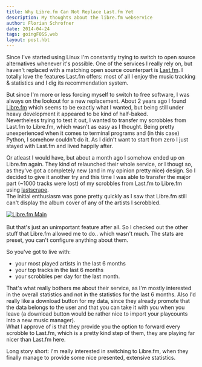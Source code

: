 ```yaml
---
title: Why Libre.fm Can Not Replace Last.fm Yet
description: My thoughts about the libre.fm webservice
author: Florian Schrofner
date: 2014-04-24
tags: goingFOSS,web
layout: post.hbt
---
```


Since I've started using Linux I'm constantly trying to switch to open source 
alternatives whenever it's possible. One of the services I really rely on, but haven't replaced with a matching open source counterpart is [Last.fm](http://last.fm). I totally love the features Last.fm offers: most of all I enjoy the music tracking & statistics and I dig its recommendation system.  

But since I'm more or less forcing myself to switch to free software, I was always on the lookout for a new replacement. About 2 years ago I found [Libre.fm](http://libre.fm/) which seems to be exactly what I wanted, but being still under heavy development it appeared to be kind of half-baked.  
Nevertheless trying to test it out, I wanted to transfer my <span data-tooltip class="has-tip" title="The name Last.fm gave their music-logs">scrobbles</span> from Last.fm to Libre.fm, which wasn't as easy as I thought. Being pretty unexperienced when it comes to terminal programs and (in this case) Python, I somehow couldn't do it. As I didn't want to start from zero I just stayed with Last.fm and lived happily after.  

Or atleast I would have, but about a month ago I somehow ended up on Libre.fm again. They kind of relaunched their whole service, or I thougt so, as they've got a completely new (and in my opinion pretty nice) design. So I decided to give it another try and this time I was able to transfer the major part (~1000 tracks were lost) of my scrobbles from Last.fm to Libre.fm using [lastscrape](http://encukou.github.io/lastscrape-gui/).  
The initial enthusiasm was gone pretty quickly as I saw that Libre.fm still can't display the album cover of any of the artists I scrobbled.  

<div id="pictures">
    <a href="/images/blog/2014/04/librefm_main.png" title="Libre.fm Main">
        <img src="/images/blog/2014/04/librefm_main_thumb.png" alt="Libre.fm Main">
    </a>
</div>  
<br/>
But that's just an unimportant feature after all. So I checked out the other stuff that Libre.fm allowed me to do.. which wasn't much. The stats are preset, you can't configure anything about them.  

So you've got to live with:  

- your most played artists in the last 6 months  
- your top tracks in the last 6 months  
- your scrobbles per day for the last month.  
    
That's what really bothers me about their service, as I'm mostly interested in the overall statistics and not in the statistics for the last 6 months. Also I'd really like a download button for my data, since they already promote that the data belongs to the user and that you can take it with you when you leave (a download button would be rather nice to import your playcounts into a new music manager).  
What I approve of is that they provide you the option to forward every scrobble to Last.fm, which is a pretty kind step of them, they are playing far nicer than Last.fm here.

Long story short: I'm really interested in switching to Libre.fm, when they finally manage to provide some nice presented, extensive statistics.
